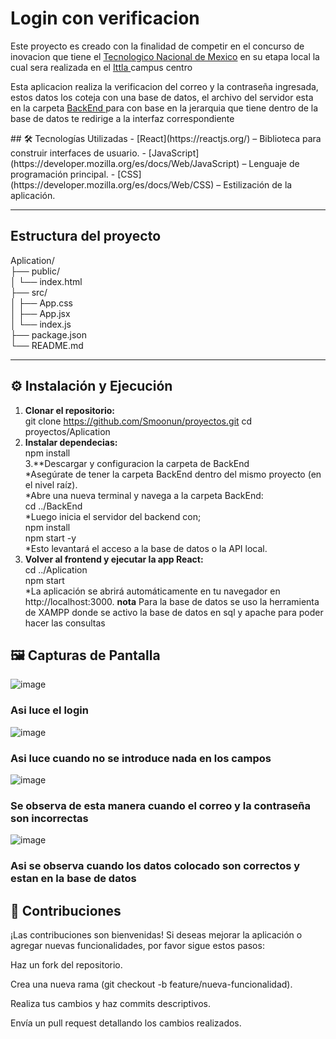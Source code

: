 # Login con verificacion
<p>Este proyecto es creado con la finalidad de competir en el concurso de inovacion que tiene el <a href="https://www.tecnm.mx/">Tecnologico Nacional de Mexico</a> en su etapa local la cual sera realizada en el <a href="https://www.tlalnepantla.tecnm.mx/"> Ittla </a>campus centro</p>
<p>Esta aplicacion realiza la verificacion del correo y la contraseña ingresada, estos datos los coteja con una base de datos, el archivo del servidor esta en la carpeta <a href="https://github.com/Smoonun/proyectos/tree/master/BackEnd">BackEnd </a> para con base en la jerarquia que tiene dentro de la base de datos te redirige a la interfaz  correspondiente</p>
## 🛠️ Tecnologías Utilizadas
- [React](https://reactjs.org/) – Biblioteca para construir interfaces de usuario.
- [JavaScript](https://developer.mozilla.org/es/docs/Web/JavaScript) – Lenguaje de programación principal.
- [CSS](https://developer.mozilla.org/es/docs/Web/CSS) – Estilización de la aplicación.

---
<h2>Estructura del proyecto</h2>
<p>
Aplication/<br>
  ├── public/<br>
  │   └── index.html<br>
  ├── src/<br>
  │   ├── App.css<br>
  │   ├── App.jsx<br>
  │   └── index.js<br>
  ├── package.json<br>
  └── README.md<br>
</p>

---

## ⚙️ Instalación y Ejecución

1. **Clonar el repositorio:**<br>
   git clone https://github.com/Smoonun/proyectos.git
   cd proyectos/Aplication<br>
2. **Instalar dependecias:**<br>
   npm install<br>
3.**Descargar y configuracion la carpeta de BackEnd<br>
*Asegúrate de tener la carpeta BackEnd dentro del mismo proyecto (en el nivel raíz).<br>
*Abre una nueva terminal y navega a la carpeta BackEnd:<br>
cd ../BackEnd<br>
*Luego inicia el servidor del backend con;<br>
npm install<br>
npm start -y<br>
*Esto levantará el acceso a la base de datos o la API local.<br>
4. **Volver al frontend y ejecutar la app React:**<br>
cd ../Aplication<br>
npm start<br>
*La aplicación se abrirá automáticamente en tu navegador en http://localhost:3000.
**nota**
Para la base de datos se uso la herramienta de XAMPP
donde se activo la base de datos en sql y apache para poder hacer las consultas
## 🖼️ Capturas de Pantalla

![image](https://github.com/user-attachments/assets/da0c0fd3-fd45-4c62-8b7d-0a37eea84cae)
<h3>Asi luce el login</h3>

![image](https://github.com/user-attachments/assets/13a95314-6364-40bc-bcbd-dd1fe5945cba)
<h3>Asi luce cuando no se introduce nada en los campos</h3>

![image](https://github.com/user-attachments/assets/62bd719c-90e1-4961-a540-f44ece9ebdde)
<h3>Se observa de esta manera cuando el correo y la contraseña son incorrectas </h3>

![image](https://github.com/user-attachments/assets/dded97a6-4336-44ea-8f50-f43dc7706a3d)
<h3>Asi se observa cuando los datos colocado son correctos y estan en la base de datos</h3>

## 🤝 Contribuciones
¡Las contribuciones son bienvenidas! Si deseas mejorar la aplicación o agregar nuevas funcionalidades, por favor sigue estos pasos:

Haz un fork del repositorio.

Crea una nueva rama (git checkout -b feature/nueva-funcionalidad).

Realiza tus cambios y haz commits descriptivos.

Envía un pull request detallando los cambios realizados.
